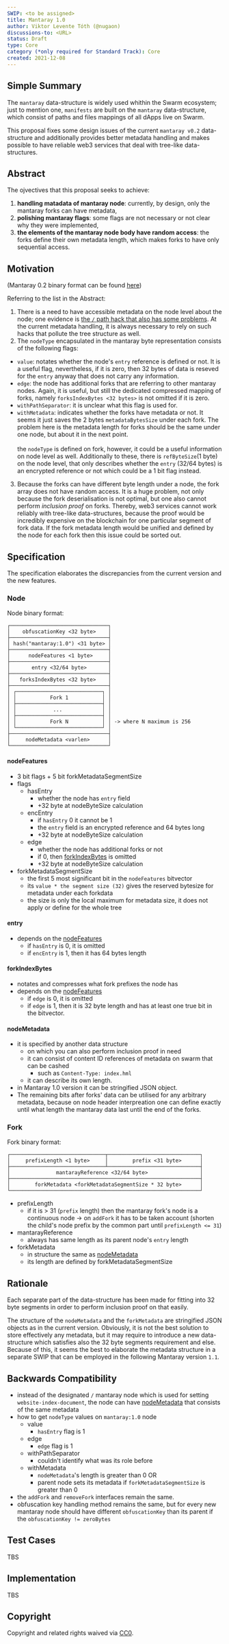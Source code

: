 ```yaml
---
SWIP: <to be assigned>
title: Mantaray 1.0
author: Viktor Levente Tóth (@nugaon)
discussions-to: <URL>
status: Draft
type: Core
category (*only required for Standard Track): Core
created: 2021-12-08
---
```


<!--You can leave these HTML comments in your merged SWIP and delete the visible duplicate text guides, they will not appear and may be helpful to refer to if you edit it again. This is the suggested template for new SWIPs. Note that a SWIP number will be assigned by an editor. When opening a pull request to submit your SWIP, please use an abbreviated title in the filename, `SWIP-draft_title_abbrev.md`. The title should be 44 characters or less.-->

## Simple Summary
<!--"If you can't explain it simply, you don't understand it well enough." Provide a simplified and layman-accessible explanation of the SWIP.-->
The `mantaray` data-structure is widely used whithin the Swarm ecosystem;
just to mention one, `manifests` are built on the `mantaray` data-structure, which consist of paths and files mappings of all dApps live on Swarm.

This proposal fixes some design issues of the current `mantaray v0.2` data-structure and additionally provides better metadata handling and makes possible to have reliable web3 services that deal with tree-like data-structures.

## Abstract
<!--A short (~200 word) description of the technical issue being addressed.-->
The ojvectives that this proposal seeks to achieve:
1. **handling matadata of mantaray node**: currently, by design, only the mantaray forks can have metadata,
2. **polishing mantaray flags**: some flags are not necessary or not clear why they were implemented,
3. **the elements of the mantaray node body have random access**: the forks define their own metadata length, which makes forks to have only sequential access.  

## Motivation
<!--The motivation is critical for SWIPs that want to change the Swarm protocol. It should clearly explain why the existing protocol specification is inadequate to address the problem that the SWIP solves. SWIP submissions without sufficient motivation may be rejected outright.-->
(Mantaray 0.2 binary format can be found [here](https://github.com/ethersphere/bee/blob/377b43bb835261c074708ea87d09517bffdf7614/pkg/manifest/mantaray/docs/format/node.md))

Referring to the list in the Abstract:
1. There is a need to have accessible metadata on the node level about the node; one evidence is [the `/` path hack that also has some problems](https://github.com/ethersphere/bee/issues/2549). At the current metadata handling, it is always necessary to rely on such hacks that pollute the tree structure as well.
2. The `nodeType` encapsulated in the mantaray byte representation consists of the following flags:
  - `value`: notates whether the node's `entry` reference is defined or not. It is a useful flag, nevertheless, if it is zero, then 32 bytes of data is reseved for the `entry` anyway that does not carry any information.
  - `edge`: the node has additional forks that are referring to other mantaray nodes. Again, it is useful, but still the dedicated compressed mapping of forks, namely `forksIndexBytes <32 bytes>` is not omitted if it is zero.
  - `withPathSeparator`: it is unclear what this flag is used for.
  - `withMetadata`: indicates whether the forks have metadata or not. It seems it just saves the 2 bytes `metadataBytesSize` under each fork. The problem here is the metadata length for forks should be the same under one node, but about it in the next point.\
  \
  the `nodeType` is defined on fork, however, it could be a useful information on node level as well.
  Additionally to these, there is `refByteSize`(1 byte) on the node level, that only describes whether the `entry` (32/64 bytes) is an encrypted reference or not which could be a 1 bit flag instead.
3. Because the forks can have different byte length under a node, the fork array does not have random access. It is a huge problem, not only because the fork deserialisation is not optimal, but one also cannot perform _inclusion proof_ on forks. Thereby, web3 services cannot work reliably with tree-like data-structures, because the proof would be incredibly expensive on the blockchain for one particular segment of fork data.
If the fork metadata length would be unified and defined by the node for each fork then this issue could be sorted out.

## Specification
<!--The technical specification should describe the syntax and semantics of any new feature. The specification should be detailed enough to allow competing, interoperable implementations for the current Swarm platform and future client implementations.-->

The specification elaborates the discrepancies from the current version and the new features. 

### Node

Node binary format:
```text
┌────────────────────────────────┐
│    obfuscationKey <32 byte>    │
├────────────────────────────────┤
│ hash("mantaray:1.0") <31 byte> │
├────────────────────────────────┤
│      nodeFeatures <1 byte>     │
├────────────────────────────────┤
│       entry <32/64 byte>       │
├────────────────────────────────┤
│   forksIndexBytes <32 byte>    │
├────────────────────────────────┤
│ ┌────────────────────────────┐ │
│ │           Fork 1           │ │
│ ├────────────────────────────┤ │
│ │            ...             │ │
│ ├────────────────────────────┤ │
│ │           Fork N           │ │ -> where N maximum is 256
│ └────────────────────────────┘ │
├────────────────────────────────┤
│     nodeMetadata <varlen>      │
└────────────────────────────────┘
```

#### nodeFeatures
- 3 bit flags + 5 bit forkMetadataSegmentSize
- flags
  - hasEntry
      - whether the node has `entry` field
      - +32 byte at nodeByteSize calculation
  - encEntry
      - if `hasEntry` 0 it cannot be 1
      - the `entry` field is an encrypted reference and 64 bytes long
      - +32 byte at nodeByteSize calculation
  - edge
      - whether the node has additional forks or not
      - if 0, then [forkIndexBytes](#forkIndexBytes) is omitted
      - +32 byte at nodeByteSize calculation
- forkMetadataSegmentSize
  - the first 5 most significant bit in the `nodeFeatures` bitvector
  - its `value * the segment size (32)` gives the reserved bytesize for metadata under each forkdata
  - the size is only the local maximum for metadata size, it does not apply or define for the whole tree

#### entry
- depends on the [nodeFeatures](#nodeFeatures)
    - if `hasEntry` is 0, it is omitted
    - if `encEntry` is 1, then it has 64 bytes length

#### forkIndexBytes
- notates and compresses what fork prefixes the node has
- depends on the [nodeFeatures](#nodeFeatures)
    - if `edge` is 0, it is omitted
    - if `edge` is 1, then it is 32 byte length and has at least one true bit in the bitvector.

#### nodeMetadata
- it is specified by another data structure
    - on which you can also perform inclusion proof in need
    - it can consist of content ID references of metadata on swarm that can be cashed
        - such as `Content-Type: index.hml`
    - it can describe its own length.
- in Mantaray 1.0 version it can be stringified JSON object.
- The remaining bits after forks' data can be utilised for any arbitrary metadata, because on node header interpreation one can define exactly until what length the mantaray data last until the end of the forks.


### Fork

Fork binary format:
```text
┌───────────────────────────────┬──────────────────────────────┐
│     prefixLength <1 byte>     │        prefix <31 byte>      │
├───────────────────────────────┴──────────────────────────────┤
│               mantarayReference <32/64 byte>                 │
├──────────────────────────────────────────────────────────────┤
│        forkMetadata <forkMetadataSegmentSize * 32 byte>      │
└──────────────────────────────────────────────────────────────┘
```

- prefixLength
    - if it is > 31 (`prefix` length) then the mantaray fork's node is a continuous node -> on `addFork` it has to be taken account (shorten the child's node prefix by the common part until `prefixLength <= 31`)
- mantarayReference
    - always has same length as its parent node's `entry` length
- forkMetadata
    - in structure the same as [nodeMetadata](#nodeMetadata)
    - its length are defined by forkMetadataSegmentSize

## Rationale
<!--The rationale fleshes out the specification by describing what motivated the design and why particular design decisions were made. It should describe alternate designs that were considered and related work, e.g. how the feature is supported in other languages. The rationale may also provide evidence of consensus within the community, and should discuss important objections or concerns raised during discussion.-->

Each separate part of the data-structure has been made for fitting into 32 byte segments in order to perform inclusion proof on that easily.

The structure of the `nodeMetadata` and the `forkMetadata` are stringified JSON objects as in the current version.
Obviously, it is not the best solution to store effectively any metadata, but it may require to introduce a new data-structure which satisfies also the 32 byte segments requirement and else.
Because of this, it seems the best to elaborate the metadata structure in a separate SWIP that can be employed in the following Mantaray version `1.1`.


## Backwards Compatibility
<!--All SWIPs that introduce backwards incompatibilities must include a section describing these incompatibilities and their severity. The SWIP must explain how the author proposes to deal with these incompatibilities. SWIP submissions without a sufficient backwards compatibility treatise may be rejected outright.-->
- instead of the designated `/` mantaray node which is used for setting `website-index-document`, the node can have [nodeMetadata](((wYiUD26Ek))) that consists of the same metadata
- how to get `nodeType` values on `mantaray:1.0` node
  - value
    - `hasEntry` flag is 1
  - edge
      - `edge` flag is 1
  - withPathSeparator
      - couldn't identify what was its role before
  - withMetadata
      - `nodeMetadata`'s length is greater than 0 OR
      - parent node sets its metadata if `forkMetadataSegmentSize` is greater than 0
- the `addFork` and `removeFork` interfaces remain the same.
- obfuscation key handling method remains the same, but for every new mantaray node should have different `obfuscationKey` than its parent if the `obfuscationKey != zeroBytes`

## Test Cases
<!--Test cases for an implementation are mandatory for SWIPs that are affecting changes to data and message formats. Other SWIPs can choose to include links to test cases if applicable.-->
TBS

## Implementation
<!--The implementations must be completed before any SWIP is given status "Final", but it need not be completed before the SWIP is accepted. While there is merit to the approach of reaching consensus on the specification and rationale before writing code, the principle of "rough consensus and running code" is still useful when it comes to resolving many discussions of API details.-->
TBS

## Copyright
Copyright and related rights waived via [CC0](https://creativecommons.org/publicdomain/zero/1.0/).
